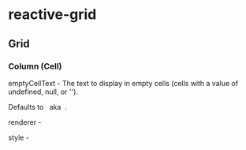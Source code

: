 # reactive-grid

## Grid

### Column (Cell)
emptyCellText - The text to display in empty cells (cells with a value of undefined, null, or '').

Defaults to &#160; aka &nbsp;.

renderer - 

style - 